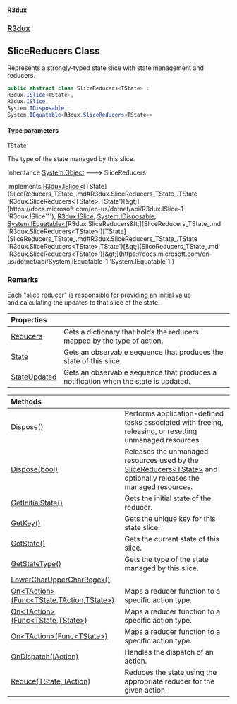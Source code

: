 #### [R3dux](R3dux.md 'R3dux')
### [R3dux](R3dux.md#R3dux 'R3dux')

## SliceReducers<TState> Class

Represents a strongly-typed state slice with state management and reducers.

```csharp
public abstract class SliceReducers<TState> :
R3dux.ISlice<TState>,
R3dux.ISlice,
System.IDisposable,
System.IEquatable<R3dux.SliceReducers<TState>>
```
#### Type parameters

<a name='R3dux.SliceReducers_TState_.TState'></a>

`TState`

The type of the state managed by this slice.

Inheritance [System.Object](https://docs.microsoft.com/en-us/dotnet/api/System.Object 'System.Object') &#129106; SliceReducers<TState>

Implements [R3dux.ISlice&lt;](https://docs.microsoft.com/en-us/dotnet/api/R3dux.ISlice-1 'R3dux.ISlice`1')[TState](SliceReducers_TState_.md#R3dux.SliceReducers_TState_.TState 'R3dux.SliceReducers<TState>.TState')[&gt;](https://docs.microsoft.com/en-us/dotnet/api/R3dux.ISlice-1 'R3dux.ISlice`1'), [R3dux.ISlice](https://docs.microsoft.com/en-us/dotnet/api/R3dux.ISlice 'R3dux.ISlice'), [System.IDisposable](https://docs.microsoft.com/en-us/dotnet/api/System.IDisposable 'System.IDisposable'), [System.IEquatable&lt;](https://docs.microsoft.com/en-us/dotnet/api/System.IEquatable-1 'System.IEquatable`1')[R3dux.SliceReducers&lt;](SliceReducers_TState_.md 'R3dux.SliceReducers<TState>')[TState](SliceReducers_TState_.md#R3dux.SliceReducers_TState_.TState 'R3dux.SliceReducers<TState>.TState')[&gt;](SliceReducers_TState_.md 'R3dux.SliceReducers<TState>')[&gt;](https://docs.microsoft.com/en-us/dotnet/api/System.IEquatable-1 'System.IEquatable`1')

### Remarks
Each "slice reducer" is responsible for providing an initial value  
and calculating the updates to that slice of the state.

| Properties | |
| :--- | :--- |
| [Reducers](SliceReducers_TState_.Reducers.md 'R3dux.SliceReducers<TState>.Reducers') | Gets a dictionary that holds the reducers mapped by the type of action. |
| [State](SliceReducers_TState_.State.md 'R3dux.SliceReducers<TState>.State') | Gets an observable sequence that produces the state of this slice. |
| [StateUpdated](SliceReducers_TState_.StateUpdated.md 'R3dux.SliceReducers<TState>.StateUpdated') | Gets an observable sequence that produces a notification when the state is updated. |

| Methods | |
| :--- | :--- |
| [Dispose()](SliceReducers_TState_.Dispose().md 'R3dux.SliceReducers<TState>.Dispose()') | Performs application-defined tasks associated with freeing, releasing, or resetting unmanaged resources. |
| [Dispose(bool)](SliceReducers_TState_.Dispose(bool).md 'R3dux.SliceReducers<TState>.Dispose(bool)') | Releases the unmanaged resources used by the [SliceReducers&lt;TState&gt;](SliceReducers_TState_.md 'R3dux.SliceReducers<TState>') and optionally releases the managed resources. |
| [GetInitialState()](SliceReducers_TState_.GetInitialState().md 'R3dux.SliceReducers<TState>.GetInitialState()') | Gets the initial state of the reducer. |
| [GetKey()](SliceReducers_TState_.GetKey().md 'R3dux.SliceReducers<TState>.GetKey()') | Gets the unique key for this state slice. |
| [GetState()](SliceReducers_TState_.GetState().md 'R3dux.SliceReducers<TState>.GetState()') | Gets the current state of this slice. |
| [GetStateType()](SliceReducers_TState_.GetStateType().md 'R3dux.SliceReducers<TState>.GetStateType()') | Gets the type of the state managed by this slice. |
| [LowerCharUpperCharRegex()](SliceReducers_TState_.LowerCharUpperCharRegex().md 'R3dux.SliceReducers<TState>.LowerCharUpperCharRegex()') | |
| [On&lt;TAction&gt;(Func&lt;TState,TAction,TState&gt;)](SliceReducers_TState_.On_TAction_(Func_TState,TAction,TState_).md 'R3dux.SliceReducers<TState>.On<TAction>(System.Func<TState,TAction,TState>)') | Maps a reducer function to a specific action type. |
| [On&lt;TAction&gt;(Func&lt;TState,TState&gt;)](SliceReducers_TState_.On_TAction_(Func_TState,TState_).md 'R3dux.SliceReducers<TState>.On<TAction>(System.Func<TState,TState>)') | Maps a reducer function to a specific action type. |
| [On&lt;TAction&gt;(Func&lt;TState&gt;)](SliceReducers_TState_.On_TAction_(Func_TState_).md 'R3dux.SliceReducers<TState>.On<TAction>(System.Func<TState>)') | Maps a reducer function to a specific action type. |
| [OnDispatch(IAction)](SliceReducers_TState_.OnDispatch(IAction).md 'R3dux.SliceReducers<TState>.OnDispatch(R3dux.IAction)') | Handles the dispatch of an action. |
| [Reduce(TState, IAction)](SliceReducers_TState_.Reduce(TState,IAction).md 'R3dux.SliceReducers<TState>.Reduce(TState, R3dux.IAction)') | Reduces the state using the appropriate reducer for the given action. |
